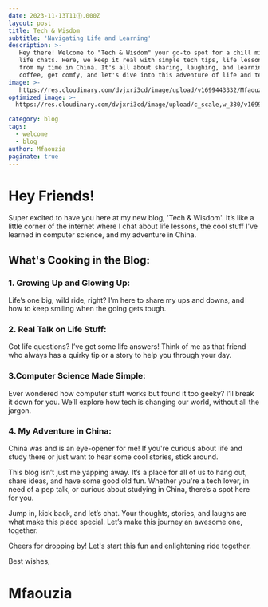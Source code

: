 ```yaml
---
date: 2023-11-13T11🕧.000Z
layout: post
title: Tech & Wisdom
subtitle: 'Navigating Life and Learning'
description: >-
   Hey there! Welcome to "Tech & Wisdom" your go-to spot for a chill mix of tech talk and 
   life chats. Here, we keep it real with simple tech tips, life lessons, andcool stories 
   from my time in China. It's all about sharing, laughing, and learning together. So, grab a 
   coffee, get comfy, and let's dive into this adventure of life and tech, one post at a time!
image: >-  
   https://res.cloudinary.com/dvjxri3cd/image/upload/v1699443332/Mfaouzia/suqi6f5qgpu7py9cyndw.jpg  
optimized_image: >-
  https://res.cloudinary.com/dvjxri3cd/image/upload/c_scale,w_380/v1699443332/Mfaouzia/suqi6f5qgpu7py9cyndw.jpg

category: blog
tags:
  - welcome
  - blog 
author: Mfaouzia
paginate: true
---
```

# Hey Friends!
Super excited to have you here at my new blog, 'Tech & Wisdom'. It’s like a little corner of the internet where I chat about life lessons, the cool stuff I've learned in computer science, and my adventure in China.

## What's Cooking in the Blog:

### 1. Growing Up and Glowing Up: 
Life’s one big, wild ride, right? I'm here to share my ups and downs, and how to keep smiling when the going gets tough.

### 2. Real Talk on Life Stuff: 
Got life questions? I’ve got some life answers! Think of me as that friend who always has a quirky tip or a story to help you through your day.

### 3.Computer Science Made Simple: 
Ever wondered how computer stuff works but found it too geeky? I’ll break it down for you. We’ll explore how tech is changing our world, without all the jargon.

### 4. My Adventure in China: 
China was and is an eye-opener for me! If you're curious about life and study there or just want to hear some cool stories, stick around.

This blog isn’t just me yapping away. It’s a place for all of us to hang out, share ideas, and have some good old fun. Whether you're a tech lover, in need of a pep talk, or curious about studying in China, there’s a spot here for you.

Jump in, kick back, and let’s chat. Your thoughts, stories, and laughs are what make this place special. Let’s make this journey an awesome one, together.

Cheers for dropping by! Let's start this fun and enlightening ride together.

Best wishes,

# Mfaouzia


